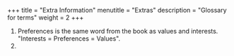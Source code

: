 +++
title = "Extra Information"
menutitle = "Extras"
description = "Glossary for terms"
weight = 2
+++

 1. Preferences is the same word from the book as values and interests. "Interests = Preferences = Values".
 1.
